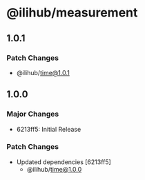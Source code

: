 # @ilihub/measurement

## 1.0.1

### Patch Changes

- @ilihub/time@1.0.1

## 1.0.0

### Major Changes

- 6213ff5: Initial Release

### Patch Changes

- Updated dependencies [6213ff5]
  - @ilihub/time@1.0.0
